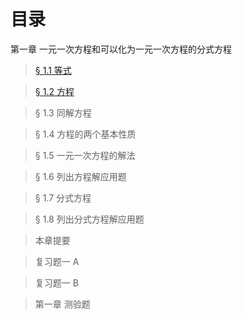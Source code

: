 目录
====

第一章 一元一次方程和可以化为一元一次方程的分式方程

> [§ 1.1 等式](ch01/ch01-01-等式.html)

> [§ 1.2 方程](ch01/ch01-02-方程.html)

> § 1.3 同解方程

> § 1.4 方程的两个基本性质

> § 1.5 一元一次方程的解法

> § 1.6 列出方程解应用题

> § 1.7 分式方程

> § 1.8 列出分式方程解应用题

> 本章提要

> 复习题一 A

> 复习题一 B

> 第一章 测验题

> 